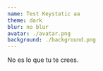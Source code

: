 ```yaml
---
name: Test Keystatic aa
theme: dark
blur: no blur
avatar: ./avatar.png
background: ./background.png
---
```

No es lo que tu te crees.
